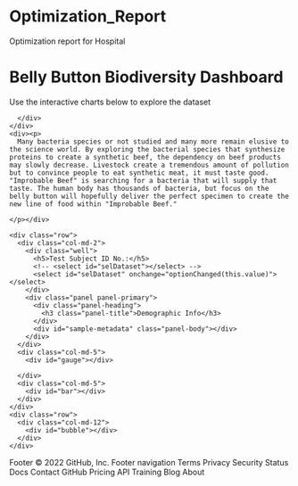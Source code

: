 # Optimization_Report

Optimization report for Hospital

<!DOCTYPE html>
<html lang="en">

<head>
  <meta charset="UTF-8">
  <meta name="viewport" content="width=device-width, initial-scale=1.0">
  <meta http-equiv="X-UA-Compatible" content="ie=edge">
  <title>Bellybutton Biodiversity</title>
  <link rel="stylesheet" href="https://maxcdn.bootstrapcdn.com/bootstrap/3.3.7/css/bootstrap.min.css">

  <link 
  rel ="stylesheet" 
  href="css/style.css">
  <p style="font-family:Verdana"></p>
</head>

<body>
  
  <div class="container">
    <div class="row">
      <div class="col-md-12 jumbotron text-center">
        <h1>Belly Button Biodiversity Dashboard</h1>
        <p>Use the interactive charts below to explore the dataset</p>
        
      </div>
    </div>
    <div><p>
      Many bacteria species or not studied and many more remain elusive to the science world. By exploring the bacterial species that synthesize proteins to create a synthetic beef, the dependency on beef products may slowly decrease. Livestock create a tremendous amount of pollution but to convince people to eat synthetic meat, it must taste good. "Improbable Beef" is searching for a bacteria that will supply that taste. The human body has thousands of bacteria, but focus on the belly button will hopefully deliver the perfect specimen to create the new line of food within "Improbable Beef."

    </p></div>

    <div class="row">
      <div class="col-md-2">
        <div class="well">
          <h5>Test Subject ID No.:</h5>
          <!-- <select id="selDataset"></select> -->
          <select id="selDataset" onchange="optionChanged(this.value)"></select>
        </div>
        <div class="panel panel-primary">
          <div class="panel-heading">
            <h3 class="panel-title">Demographic Info</h3>
          </div>
          <div id="sample-metadata" class="panel-body"></div>
        </div>
      </div>
      <div class="col-md-5">
        <div id="gauge"></div>
      
      </div>
      <div class="col-md-5">
        <div id="bar"></div>
      </div>
    </div>
    <div class="row">
      <div class="col-md-12">
        <div id="bubble"></div>
      </div>
    </div>
  </div>

  <script src="https://cdnjs.cloudflare.com/ajax/libs/d3/5.5.0/d3.js"></script>
  <script src="https://cdn.plot.ly/plotly-latest.min.js"></script>
  <script src="Charts.js"></script>
  
</body>

</html>
Footer
© 2022 GitHub, Inc.
Footer navigation
Terms
Privacy
Security
Status
Docs
Contact GitHub
Pricing
API
Training
Blog
About
